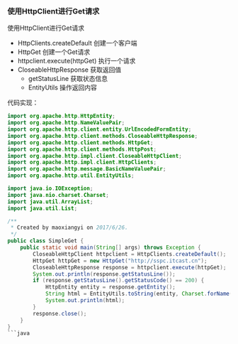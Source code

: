 ### 使用HttpClient进行Get请求
使用HttpClient进行Get请求

* HttpClients.createDefault 创建一个客户端
* HttpGet 创建一个Get请求
* httpclient.execute(httpGet) 执行一个请求
* CloseableHttpResponse 获取返回值
	* getStatusLine 获取状态信息 
	* EntityUtils 操作返回内容

代码实现：

```java
import org.apache.http.HttpEntity;
import org.apache.http.NameValuePair;
import org.apache.http.client.entity.UrlEncodedFormEntity;
import org.apache.http.client.methods.CloseableHttpResponse;
import org.apache.http.client.methods.HttpGet;
import org.apache.http.client.methods.HttpPost;
import org.apache.http.impl.client.CloseableHttpClient;
import org.apache.http.impl.client.HttpClients;
import org.apache.http.message.BasicNameValuePair;
import org.apache.http.util.EntityUtils;

import java.io.IOException;
import java.nio.charset.Charset;
import java.util.ArrayList;
import java.util.List;

/**
 * Created by maoxiangyi on 2017/6/26.
 */
public class SimpleGet {
    public static void main(String[] args) throws Exception {
        CloseableHttpClient httpclient = HttpClients.createDefault();
        HttpGet httpGet = new HttpGet("http://sspc.itcast.cn");
        CloseableHttpResponse response = httpclient.execute(httpGet);
        System.out.println(response.getStatusLine());
        if (response.getStatusLine().getStatusCode() == 200) {
            HttpEntity entity = response.getEntity();
            String html = EntityUtils.toString(entity, Charset.forName("utf-8"));
            System.out.println(html);
        }
        response.close();
    }
}
```java